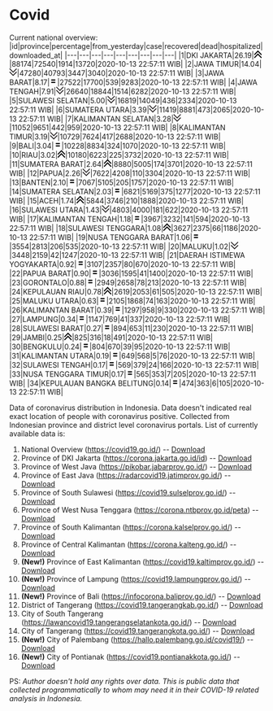 # Covid
Current national overview:
|id|province|percentage|from_yesterday|case|recovered|dead|hospitalized|downloaded_at|
|---|---|---|---|---|---|---|---|---|
|1|DKI JAKARTA|26.19|![up](https://github.com/ariefrachmannn/covid/raw/master/img/rsz_img_186982.png)|88174|72540|1914|13720|2020-10-13 22:57:11 WIB|
|2|JAWA TIMUR|14.04|![down](https://github.com/ariefrachmannn/covid/raw/master/img/rsz_down.png)|47280|40793|3447|3040|2020-10-13 22:57:11 WIB|
|3|JAWA BARAT|8.17|![equal](https://github.com/ariefrachmannn/covid/raw/master/img/rsz_equal.png)|27522|17700|539|9283|2020-10-13 22:57:11 WIB|
|4|JAWA TENGAH|7.91|![down](https://github.com/ariefrachmannn/covid/raw/master/img/rsz_down.png)|26640|18844|1514|6282|2020-10-13 22:57:11 WIB|
|5|SULAWESI SELATAN|5.00|![down](https://github.com/ariefrachmannn/covid/raw/master/img/rsz_down.png)|16819|14049|436|2334|2020-10-13 22:57:11 WIB|
|6|SUMATERA UTARA|3.39|![down](https://github.com/ariefrachmannn/covid/raw/master/img/rsz_down.png)|11419|8881|473|2065|2020-10-13 22:57:11 WIB|
|7|KALIMANTAN SELATAN|3.28|![down](https://github.com/ariefrachmannn/covid/raw/master/img/rsz_down.png)|11052|9651|442|959|2020-10-13 22:57:11 WIB|
|8|KALIMANTAN TIMUR|3.19|![down](https://github.com/ariefrachmannn/covid/raw/master/img/rsz_down.png)|10729|7624|417|2688|2020-10-13 22:57:11 WIB|
|9|BALI|3.04|![equal](https://github.com/ariefrachmannn/covid/raw/master/img/rsz_equal.png)|10228|8834|324|1070|2020-10-13 22:57:11 WIB|
|10|RIAU|3.02|![up](https://github.com/ariefrachmannn/covid/raw/master/img/rsz_img_186982.png)|10180|6223|225|3732|2020-10-13 22:57:11 WIB|
|11|SUMATERA BARAT|2.64|![up](https://github.com/ariefrachmannn/covid/raw/master/img/rsz_img_186982.png)|8880|5005|174|3701|2020-10-13 22:57:11 WIB|
|12|PAPUA|2.26|![down](https://github.com/ariefrachmannn/covid/raw/master/img/rsz_down.png)|7622|4208|110|3304|2020-10-13 22:57:11 WIB|
|13|BANTEN|2.10|![equal](https://github.com/ariefrachmannn/covid/raw/master/img/rsz_equal.png)|7067|5105|205|1757|2020-10-13 22:57:11 WIB|
|14|SUMATERA SELATAN|2.03|![equal](https://github.com/ariefrachmannn/covid/raw/master/img/rsz_equal.png)|6821|5169|375|1277|2020-10-13 22:57:11 WIB|
|15|ACEH|1.74|![up](https://github.com/ariefrachmannn/covid/raw/master/img/rsz_img_186982.png)|5844|3746|210|1888|2020-10-13 22:57:11 WIB|
|16|SULAWESI UTARA|1.43|![down](https://github.com/ariefrachmannn/covid/raw/master/img/rsz_down.png)|4803|4000|181|622|2020-10-13 22:57:11 WIB|
|17|KALIMANTAN TENGAH|1.18|![equal](https://github.com/ariefrachmannn/covid/raw/master/img/rsz_equal.png)|3967|3232|141|594|2020-10-13 22:57:11 WIB|
|18|SULAWESI TENGGARA|1.08|![up](https://github.com/ariefrachmannn/covid/raw/master/img/rsz_img_186982.png)|3627|2375|66|1186|2020-10-13 22:57:11 WIB|
|19|NUSA TENGGARA BARAT|1.06|![equal](https://github.com/ariefrachmannn/covid/raw/master/img/rsz_equal.png)|3554|2813|206|535|2020-10-13 22:57:11 WIB|
|20|MALUKU|1.02|![down](https://github.com/ariefrachmannn/covid/raw/master/img/rsz_down.png)|3448|2159|42|1247|2020-10-13 22:57:11 WIB|
|21|DAERAH ISTIMEWA YOGYAKARTA|0.92|![equal](https://github.com/ariefrachmannn/covid/raw/master/img/rsz_equal.png)|3107|2357|80|670|2020-10-13 22:57:11 WIB|
|22|PAPUA BARAT|0.90|![equal](https://github.com/ariefrachmannn/covid/raw/master/img/rsz_equal.png)|3036|1595|41|1400|2020-10-13 22:57:11 WIB|
|23|GORONTALO|0.88|![equal](https://github.com/ariefrachmannn/covid/raw/master/img/rsz_equal.png)|2949|2658|78|213|2020-10-13 22:57:11 WIB|
|24|KEPULAUAN RIAU|0.78|![up](https://github.com/ariefrachmannn/covid/raw/master/img/rsz_img_186982.png)|2619|2053|61|505|2020-10-13 22:57:11 WIB|
|25|MALUKU UTARA|0.63|![equal](https://github.com/ariefrachmannn/covid/raw/master/img/rsz_equal.png)|2105|1868|74|163|2020-10-13 22:57:11 WIB|
|26|KALIMANTAN BARAT|0.39|![equal](https://github.com/ariefrachmannn/covid/raw/master/img/rsz_equal.png)|1297|958|9|330|2020-10-13 22:57:11 WIB|
|27|LAMPUNG|0.34|![equal](https://github.com/ariefrachmannn/covid/raw/master/img/rsz_equal.png)|1147|769|41|337|2020-10-13 22:57:11 WIB|
|28|SULAWESI BARAT|0.27|![equal](https://github.com/ariefrachmannn/covid/raw/master/img/rsz_equal.png)|894|653|11|230|2020-10-13 22:57:11 WIB|
|29|JAMBI|0.25|![up](https://github.com/ariefrachmannn/covid/raw/master/img/rsz_img_186982.png)|825|316|18|491|2020-10-13 22:57:11 WIB|
|30|BENGKULU|0.24|![equal](https://github.com/ariefrachmannn/covid/raw/master/img/rsz_equal.png)|804|670|39|95|2020-10-13 22:57:11 WIB|
|31|KALIMANTAN UTARA|0.19|![equal](https://github.com/ariefrachmannn/covid/raw/master/img/rsz_equal.png)|649|568|5|76|2020-10-13 22:57:11 WIB|
|32|SULAWESI TENGAH|0.17|![equal](https://github.com/ariefrachmannn/covid/raw/master/img/rsz_equal.png)|569|379|24|166|2020-10-13 22:57:11 WIB|
|33|NUSA TENGGARA TIMUR|0.17|![equal](https://github.com/ariefrachmannn/covid/raw/master/img/rsz_equal.png)|565|353|7|205|2020-10-13 22:57:11 WIB|
|34|KEPULAUAN BANGKA BELITUNG|0.14|![equal](https://github.com/ariefrachmannn/covid/raw/master/img/rsz_equal.png)|474|363|6|105|2020-10-13 22:57:11 WIB|

Data of coronavirus distribution in Indonesia. Data doesn't indicated real exact location of people with coronavirus positive. Collected from Indonesian province and district level coronavirus portals. List of currently available data is:
1. National Overview (https://covid19.go.id/) -- [Download](https://www.dropbox.com/s/66ly270fw4y76fx/covid_nasional.csv?dl=0)
2. Province of DKI Jakarta (https://corona.jakarta.go.id/id) -- [Download](https://riwayat-file-covid-19-dki-jakarta-jakartagis.hub.arcgis.com/)
3. Province of West Java (https://pikobar.jabarprov.go.id/) -- [Download](https://www.dropbox.com/s/alg0zp60fylq6cn/covid_jabar.csv?dl=0)
4. Province of East Java (https://radarcovid19.jatimprov.go.id/) -- [Download](https://www.dropbox.com/sh/e7vtgcnl4ckbvr4/AADo9UMRDZvrhHn66qTHZOvNa?dl=0)
5. Province of South Sulawesi (https://covid19.sulselprov.go.id/) -- [Download](https://www.dropbox.com/s/z5ek23lwcztj7z7/covid_sulsel.csv?dl=0)
6. Province of West Nusa Tenggara (https://corona.ntbprov.go.id/peta) -- [Download](https://www.dropbox.com/s/4p2k93n42xx0c00/covid_ntb.csv?dl=0)
7. Province of South Kalimantan (https://corona.kalselprov.go.id/) -- [Download](https://www.dropbox.com/sh/7aa2kvz8lb04pzz/AADH1Oj5oFMw2mp-D3JStPRsa?dl=0)
8. Province of Central Kalimantan (https://corona.kalteng.go.id/) -- [Download](https://www.dropbox.com/s/9q01v5r3ys2ozk4/covid_kalteng.csv?dl=0)
9. **(New!)** Province of East Kalimantan (https://covid19.kaltimprov.go.id/) -- [Download](https://www.dropbox.com/sh/qhpxj532nm80goa/AAB6ek_fp1__ieTR0TFQpfIga?dl=0)
10. **(New!)** Province of Lampung (https://covid19.lampungprov.go.id/) -- [Download](https://www.dropbox.com/s/ecuew6oa9kzwqwx/covid_lampung.csv?dl=0)
11. **(New!)** Province of Bali (https://infocorona.baliprov.go.id/) -- [Download](https://www.dropbox.com/sh/iceiwun4ufttmiu/AAC7dSRMpfTjPI1Lfzw-LeCUa?dl=0)
12. District of Tangerang (https://covid19.tangerangkab.go.id/) -- [Download](https://www.dropbox.com/sh/yxovyy6sy5bnz4p/AACZzVHinisKmz8oQWyQJ3nua?dl=0)
13. City of South Tangerang (https://lawancovid19.tangerangselatankota.go.id/) -- [Download](https://www.dropbox.com/s/zlvxo4ivswdzmle/covid_tangsel.csv?dl=0)
14. City of Tangerang (https://covid19.tangerangkota.go.id/) -- [Download](https://www.dropbox.com/s/e53224kvdrpjzy0/covid_tangkot.csv?dl=0)
15. **(New!)** City of Palembang (https://hallo.palembang.go.id/covid19/) -- [Download](https://www.dropbox.com/sh/oj17bhwhlpjht9e/AABZEG-OiaSaFvikATDx6coEa?dl=0)
16. **(New!)** City of Pontianak (https://covid19.pontianakkota.go.id/) -- [Download](https://www.dropbox.com/sh/66if3y4ly51j4sh/AADQ-zwLGa7Kz4ZzJgDw2-3na?dl=0)

PS: *Author doesn't hold any rights over data. This is public data that collected programmatically to whom may need it in their COVID-19 related analysis in Indonesia.*
